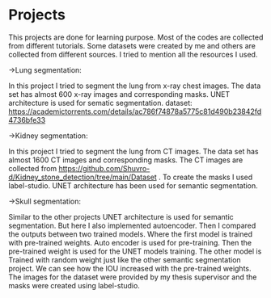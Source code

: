 # Projects

This projects are done for learning purpose. Most of the codes are collected from different tutorials. Some datasets were created by me and others are collected from different sources. I tried to mention all the resources I used. 

->Lung segmentation: 

In this project I tried to segment the lung from x-ray chest images. The data set has almost 600 x-ray images  and corresponding masks. UNET architecture is used for sematic segmentation. dataset: https://academictorrents.com/details/ac786f74878a5775c81d490b23842fd4736bfe33


->Kidney segmentation:

In this project I tried to segment the lung from CT images. The data set has almost 1600 CT images  and corresponding masks. The CT images are collected from https://github.com/Shuvro-d/Kidney_stone_detection/tree/main/Dataset  . To create the masks I used label-studio. UNET architecture has been used for semantic segmentation.

->Skull segmentation:

Similar to the other projects UNET architecture is used for semantic segmentation. But here I also implemented autoencoder. Then I compared the outputs between two trained models. Where the first model is trained with pre-trained weights. Auto encoder is used for pre-training. Then the pre-trained weight is used for the UNET models training. The other model is Trained with random weight just like the other semantic segmentation project. We can see how the IOU increased with the pre-trained weights.
The images for the dataset were provided by my thesis supervisor and the masks were created using label-studio. 
